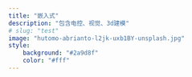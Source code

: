 ```yaml
---
title: "嵌入式"
description: "包含电控、视觉、3d建模"
# slug: "test"
image: "hutomo-abrianto-l2jk-uxb1BY-unsplash.jpg"
style:
    background: "#2a9d8f"
    color: "#fff"
---
```

